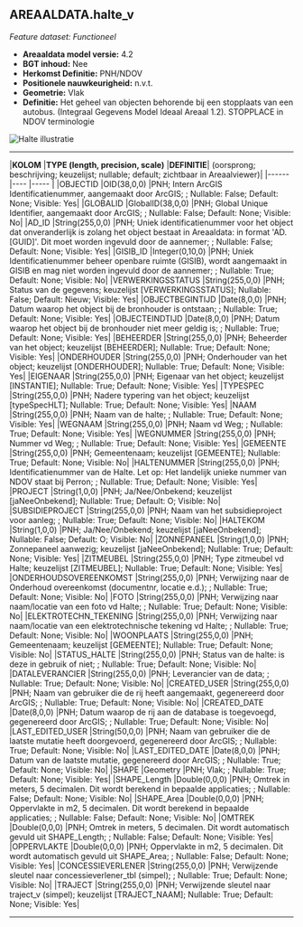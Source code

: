 ## AREAALDATA.halte_v

*Feature dataset: Functioneel*


* __Areaaldata model versie:__ 4.2
* __BGT inhoud:__ Nee
* __Herkomst Definitie:__ PNH/NDOV
* __Positionele nauwkeurigheid:__ n.v.t.
* __Geometrie:__ Vlak
* __Definitie:__ Het geheel van objecten behorende bij een stopplaats van een autobus. (Integraal Gegevens Model Ideaal Areaal 1.2). STOPPLACE in NDOV terminologie

![Halte illustratie](D:\bu_geodata_beheer\gereedschap\documentatie\areaaldata_datamodel\4.2d3\Objectbladen\09_HOV\halte.png)

***

|__KOLOM__                             |__TYPE (length, precision, scale)__          	          |__DEFINITIE__| (oorsprong; beschrijving; keuzelijst; nullable; default; zichtbaar in Areaalviewer)|
|------                              |----                |-----    |
|OBJECTID                            |OID(38,0,0)         |PNH; Intern ArcGIS Identificatienummer, aangemaakt door ArcGIS; ; Nullable: False; Default: None; Visible: Yes|
|GLOBALID                            |GlobalID(38,0,0)    |PNH; Global Unique Identifier,  aangemaakt door ArcGIS; ; Nullable: False; Default: None; Visible: No|
|AD_ID                               |String(255,0,0)     |PNH; Uniek identificatienummer voor het object dat onveranderlijk is zolang het object bestaat in Areaaldata: in format 'AD.[GUID]'. Dit moet worden ingevuld door de aannemer; ; Nullable: False; Default: None; Visible: Yes|
|GISIB_ID                            |Integer(0,10,0)     |PNH; Uniek Identificatienummer beheer openbare ruimte (GISIB), wordt aangemaakt in GISIB en mag niet worden ingevuld door de aannemer; ; Nullable: True; Default: None; Visible: No|
|VERWERKINGSSTATUS                   |String(255,0,0)     |PNH; Status van de gegevens; keuzelijst [VERWERKINGSSTATUS]; Nullable: False; Default: Nieuw; Visible: Yes|
|OBJECTBEGINTIJD                     |Date(8,0,0)         |PNH; Datum waarop het object bij de bronhouder is ontstaan; ; Nullable: True; Default: None; Visible: Yes|
|OBJECTEINDTIJD                      |Date(8,0,0)         |PNH; Datum waarop het object bij de bronhouder niet meer geldig is; ; Nullable: True; Default: None; Visible: Yes|
|BEHEERDER                           |String(255,0,0)     |PNH; Beheerder van het object; keuzelijst [BEHEERDER]; Nullable: True; Default: None; Visible: Yes|
|ONDERHOUDER                         |String(255,0,0)     |PNH; Onderhouder van het object; keuzelijst [ONDERHOUDER]; Nullable: True; Default: None; Visible: Yes|
|EIGENAAR                            |String(255,0,0)     |PNH; Eigenaar van het object; keuzelijst [INSTANTIE]; Nullable: True; Default: None; Visible: Yes|
|TYPESPEC                            |String(255,0,0)     |PNH; Nadere typering van het object; keuzelijst [typeSpecHLT]; Nullable: True; Default: None; Visible: Yes|
|NAAM                                |String(255,0,0)     |PNH; Naam van de halte; ; Nullable: True; Default: None; Visible: Yes|
|WEGNAAM                             |String(255,0,0)     |PNH; Naam vd Weg; ; Nullable: True; Default: None; Visible: Yes|
|WEGNUMMER                           |String(255,0,0)     |PNH; Nummer vd Weg; ; Nullable: True; Default: None; Visible: Yes|
|GEMEENTE                            |String(255,0,0)     |PNH; Gemeentenaam; keuzelijst [GEMEENTE]; Nullable: True; Default: None; Visible: No|
|HALTENUMMER                         |String(255,0,0)     |PNH; Identificatienummer van de Halte. Let op: Het landelijk unieke nummer van NDOV staat bij Perron; ; Nullable: True; Default: None; Visible: Yes|
|PROJECT                             |String(1,0,0)       |PNH; Ja/Nee/Onbekend; keuzelijst [jaNeeOnbekend]; Nullable: True; Default: O; Visible: No|
|SUBSIDIEPROJECT                     |String(255,0,0)     |PNH; Naam van het subsidieproject voor aanleg; ; Nullable: True; Default: None; Visible: No|
|HALTEKOM                            |String(1,0,0)       |PNH; Ja/Nee/Onbekend; keuzelijst [jaNeeOnbekend]; Nullable: False; Default: O; Visible: No|
|ZONNEPANEEL                         |String(1,0,0)       |PNH; Zonnepaneel aanwezig; keuzelijst [jaNeeOnbekend]; Nullable: True; Default: None; Visible: Yes|
|ZITMEUBEL                           |String(255,0,0)     |PNH; Type zitmeubel vd Halte; keuzelijst [ZITMEUBEL]; Nullable: True; Default: None; Visible: Yes|
|ONDERHOUDSOVEREENKOMST              |String(255,0,0)     |PNH; Verwijzing naar de Onderhoud overeenkomst (documentnr, locatie e.d.); ; Nullable: True; Default: None; Visible: No|
|FOTO                                |String(255,0,0)     |PNH; Verwijzing naar naam/locatie van een foto vd Halte; ; Nullable: True; Default: None; Visible: No|
|ELEKTROTECHN_TEKENING               |String(255,0,0)     |PNH; Verwijzing naar naam/locatie van een elektrotechnische tekening vd Halte; ; Nullable: True; Default: None; Visible: No|
|WOONPLAATS                          |String(255,0,0)     |PNH; Gemeentenaam; keuzelijst [GEMEENTE]; Nullable: True; Default: None; Visible: No|
|STATUS_HALTE                        |String(255,0,0)     |PNH; Status van de halte: is deze in gebruik of niet; ; Nullable: True; Default: None; Visible: No|
|DATALEVERANCIER                     |String(255,0,0)     |PNH; Leverancier van de data; ; Nullable: True; Default: None; Visible: No|
|CREATED_USER                        |String(255,0,0)     |PNH; Naam van gebruiker die de rij heeft aangemaakt, gegenereerd door ArcGIS; ; Nullable: True; Default: None; Visible: No|
|CREATED_DATE                        |Date(8,0,0)         |PNH; Datum waarop de rij aan de database is toegevoegd, gegenereerd door ArcGIS; ; Nullable: True; Default: None; Visible: No|
|LAST_EDITED_USER                    |String(50,0,0)      |PNH; Naam van gebruiker die de laatste mutatie heeft doorgevoerd, gegenereerd door ArcGIS; ; Nullable: True; Default: None; Visible: No|
|LAST_EDITED_DATE                    |Date(8,0,0)         |PNH; Datum van de laatste mutatie, gegenereerd door ArcGIS; ; Nullable: True; Default: None; Visible: No|
|SHAPE                               |Geometry            |PNH; Vlak; ; Nullable: True; Default: None; Visible: Yes|
|SHAPE_Length                        |Double(0,0,0)       |PNH; Omtrek in meters, 5 decimalen. Dit wordt berekend in bepaalde applicaties; ; Nullable: False; Default: None; Visible: No|
|SHAPE_Area                          |Double(0,0,0)       |PNH; Oppervlakte in m2, 5 decimalen. Dit wordt berekend in bepaalde applicaties; ; Nullable: False; Default: None; Visible: No|
|OMTREK                              |Double(0,0,0)       |PNH; Omtrek in meters, 5 decimalen. Dit wordt automatisch gevuld uit SHAPE_Length; ; Nullable: False; Default: None; Visible: Yes|
|OPPERVLAKTE                         |Double(0,0,0)       |PNH; Oppervlakte in m2, 5 decimalen. Dit wordt automatisch gevuld uit SHAPE_Area; ; Nullable: False; Default: None; Visible: Yes|
|CONCESSIEVERLENER                   |String(255,0,0)     |PNH; Verwijzende sleutel naar concessieverlener_tbl (simpel); ; Nullable: True; Default: None; Visible: No|
|TRAJECT                             |String(255,0,0)     |PNH; Verwijzende sleutel naar traject_v (simpel); keuzelijst [TRAJECT_NAAM]; Nullable: True; Default: None; Visible: Yes|

***
